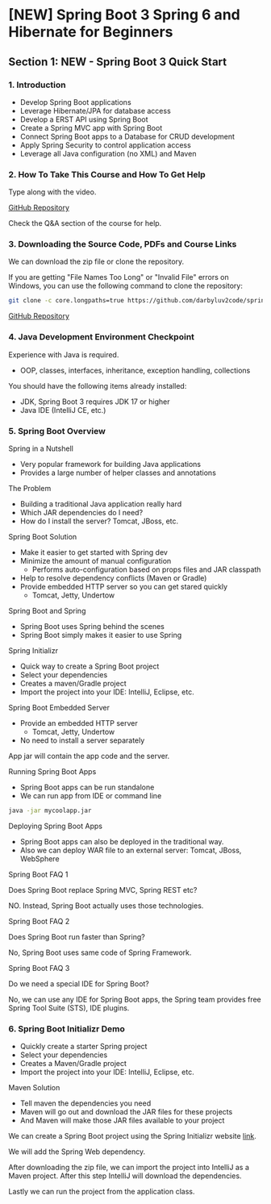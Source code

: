 # [NEW] Spring Boot 3 Spring 6 and Hibernate for Beginners

## Section 1: NEW - Spring Boot 3 Quick Start

### 1. Introduction

- Develop Spring Boot applications
- Leverage Hibernate/JPA for database access
- Develop a ERST API using Spring Boot
- Create a Spring MVC app with Spring Boot
- Connect Spring Boot apps to a Database for CRUD development
- Apply Spring Security to control application access
- Leverage all Java configuration (no XML) and Maven

### 2. How To Take This Course and How To Get Help

Type along with the video.

[GitHub Repository](https://github.com/darbyluv2code/spring-boot-3-spring-6-hibernate-for-beginners)

Check the Q&A section of the course for help.

### 3. Downloading the Source Code, PDFs and Course Links

We can download the zip file or clone the repository.

If you are getting "File Names Too Long" or "Invalid File" errors on Windows, you can use the following command to clone the repository:

```bash
git clone -c core.longpaths=true https://github.com/darbyluv2code/spring-boot-3-spring-6-hibernate-for-beginners.git
```

[GitHub Repository](https://github.com/darbyluv2code/spring-boot-3-spring-6-hibernate-for-beginners)

### 4. Java Development Environment Checkpoint

Experience with Java is required.

- OOP, classes, interfaces, inheritance, exception handling, collections

You should have the following items already installed:

- JDK, Spring Boot 3 requires JDK 17 or higher
- Java IDE (IntelliJ CE, etc.)

### 5. Spring Boot Overview

Spring in a Nutshell

- Very popular framework for building Java applications
- Provides a large number of helper classes and annotations

The Problem

- Building a traditional Java application really hard
- Which JAR dependencies do I need?
- How do I install the server? Tomcat, JBoss, etc.

Spring Boot Solution

- Make it easier to get started with Spring dev
- Minimize the amount of manual configuration
  - Performs auto-configuration based on props files and JAR classpath
- Help to resolve dependency conflicts (Maven or Gradle)
- Provide embedded HTTP server so you can get stared quickly
  - Tomcat, Jetty, Undertow

Spring Boot and Spring

- Spring Boot uses Spring behind the scenes
- Spring Boot simply makes it easier to use Spring

Spring Initializr

- Quick way to create a Spring Boot project
- Select your dependencies
- Creates a maven/Gradle project
- Import the project into your IDE: IntelliJ, Eclipse, etc.

Spring Boot Embedded Server

- Provide an embedded HTTP server
  - Tomcat, Jetty, Undertow
- No need to install a server separately

App jar will contain the app code and the server.

Running Spring Boot Apps

- Spring Boot apps can be run standalone
- We can run app from IDE or command line

```bash
java -jar mycoolapp.jar
```

Deploying Spring Boot Apps

- Spring Boot apps can also be deployed in the traditional way.
- Also we can deploy WAR file to an external server: Tomcat, JBoss, WebSphere

Spring Boot FAQ 1

Does Spring Boot replace Spring MVC, Spring REST etc?

NO. Instead, Spring Boot actually uses those technologies.

Spring Boot FAQ 2

Does Spring Boot run faster than Spring?

No, Spring Boot uses same code of Spring Framework.

Spring Boot FAQ 3

Do we need a special IDE for Spring Boot?

No, we can use any IDE for Spring Boot apps, the Spring team provides free Spring Tool Suite (STS), IDE plugins.

### 6. Spring Boot Initializr Demo

- Quickly create a starter Spring project
- Select your dependencies
- Creates a  Maven/Gradle project
- Import the project into your IDE: IntelliJ, Eclipse, etc.

Maven Solution

- Tell maven the dependencies you need
- Maven will go out and download the JAR files for these projects
- And Maven will make those JAR files available to your project

We can create a Spring Boot project using the Spring Initializr website [link](https://start.spring.io/).

We will add the Spring Web dependency.

After downloading the zip file, we can import the project into IntelliJ as a Maven project. After this step IntelliJ will download the dependencies.

Lastly we can run the project from the application class.

